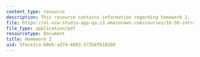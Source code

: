 ```yaml
---
content_type: resource
description: This resource contains information regarding homework 2.
file: https://ol-ocw-studio-app-qa.s3.amazonaws.com/courses/16-50-introduction-to-propulsion-systems-spring-2012/5fece1cab8ebad744083572b8f61820d_MIT16_50S12_hw2.pdf
file_type: application/pdf
resourcetype: Document
title: Homework 2
uid: 5fece1ca-b8eb-ad74-4083-572b8f61820d
---
```

